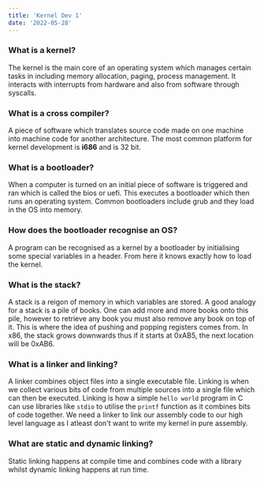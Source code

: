 ```yaml
---
title: 'Kernel Dev 1'
date: '2022-05-28'
---
```


### What is a kernel?
The kernel is the main core of an operating system which manages certain tasks in including memory allocation, paging, process management. It interacts with interrupts from hardware and also from software through syscalls.

### What is a cross compiler?
A piece of software which translates source code made on one machine into machine code for another architecture. The most common platform for kernel development is **i686** and is 32 bit.

### What is a bootloader?
When a computer is turned on an initial piece of software is triggered and ran which is called the bios or uefi. This executes a bootloader which then runs an operating system. Common bootloaders include grub and they load in the OS into memory. 

### How does the bootloader recognise an OS?
A program can be recognised as a kernel by a bootloader by initialising some special variables in a header. From here it knows exactly how to load the kernel.

### What is the stack?

A stack is a reigon of memory in which variables are stored. A good analogy for a stack is a pile of books. One can add more and more books onto this pile, however to retrieve any book you must also remove any book on top of it. This is where the idea of pushing and popping registers comes from. In x86, the stack grows downwards thus if it starts at 0xAB5, the next location will be 0xAB6.

### What is a linker and linking?
A linker combines object files into a single executable file. Linking is when we collect various bits of code from multiple sources into a single file which can then be executed. Linking is how a simple `hello world` program in C can use libraries like `stdio` to utilise the `printf` function as it combines bits of code together. We need a linker to link our assembly code to our high level language as I atleast don't want to write my kernel in pure assembly.

### What are static and dynamic linking?
Static linking happens at compile time and combines code with a library whilst dynamic linking happens at run time.